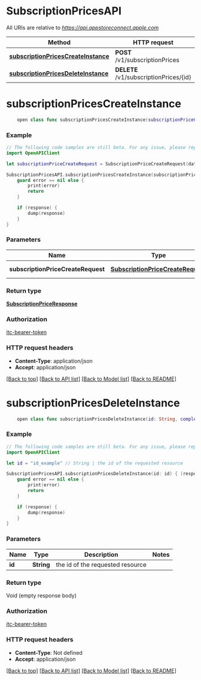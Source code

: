 # SubscriptionPricesAPI

All URIs are relative to *https://api.appstoreconnect.apple.com*

Method | HTTP request | Description
------------- | ------------- | -------------
[**subscriptionPricesCreateInstance**](SubscriptionPricesAPI.md#subscriptionpricescreateinstance) | **POST** /v1/subscriptionPrices | 
[**subscriptionPricesDeleteInstance**](SubscriptionPricesAPI.md#subscriptionpricesdeleteinstance) | **DELETE** /v1/subscriptionPrices/{id} | 


# **subscriptionPricesCreateInstance**
```swift
    open class func subscriptionPricesCreateInstance(subscriptionPriceCreateRequest: SubscriptionPriceCreateRequest, completion: @escaping (_ data: SubscriptionPriceResponse?, _ error: Error?) -> Void)
```



### Example
```swift
// The following code samples are still beta. For any issue, please report via http://github.com/OpenAPITools/openapi-generator/issues/new
import OpenAPIClient

let subscriptionPriceCreateRequest = SubscriptionPriceCreateRequest(data: SubscriptionPriceCreateRequest_data(type: "type_example", attributes: SubscriptionPriceInlineCreate_attributes(startDate: Date(), preserveCurrentPrice: false), relationships: SubscriptionPriceCreateRequest_data_relationships(subscription: SubscriptionAppStoreReviewScreenshotCreateRequest_data_relationships_subscription(data: PromotedPurchase_relationships_subscription_data(type: "type_example", id: "id_example")), territory: SubscriptionIntroductoryOfferInlineCreate_relationships_territory(data: AppAvailability_relationships_availableTerritories_data_inner(type: "type_example", id: "id_example")), subscriptionPricePoint: SubscriptionPriceCreateRequest_data_relationships_subscriptionPricePoint(data: SubscriptionIntroductoryOffer_relationships_subscriptionPricePoint_data(type: "type_example", id: "id_example"))))) // SubscriptionPriceCreateRequest | SubscriptionPrice representation

SubscriptionPricesAPI.subscriptionPricesCreateInstance(subscriptionPriceCreateRequest: subscriptionPriceCreateRequest) { (response, error) in
    guard error == nil else {
        print(error)
        return
    }

    if (response) {
        dump(response)
    }
}
```

### Parameters

Name | Type | Description  | Notes
------------- | ------------- | ------------- | -------------
 **subscriptionPriceCreateRequest** | [**SubscriptionPriceCreateRequest**](SubscriptionPriceCreateRequest.md) | SubscriptionPrice representation | 

### Return type

[**SubscriptionPriceResponse**](SubscriptionPriceResponse.md)

### Authorization

[itc-bearer-token](../README.md#itc-bearer-token)

### HTTP request headers

 - **Content-Type**: application/json
 - **Accept**: application/json

[[Back to top]](#) [[Back to API list]](../README.md#documentation-for-api-endpoints) [[Back to Model list]](../README.md#documentation-for-models) [[Back to README]](../README.md)

# **subscriptionPricesDeleteInstance**
```swift
    open class func subscriptionPricesDeleteInstance(id: String, completion: @escaping (_ data: Void?, _ error: Error?) -> Void)
```



### Example
```swift
// The following code samples are still beta. For any issue, please report via http://github.com/OpenAPITools/openapi-generator/issues/new
import OpenAPIClient

let id = "id_example" // String | the id of the requested resource

SubscriptionPricesAPI.subscriptionPricesDeleteInstance(id: id) { (response, error) in
    guard error == nil else {
        print(error)
        return
    }

    if (response) {
        dump(response)
    }
}
```

### Parameters

Name | Type | Description  | Notes
------------- | ------------- | ------------- | -------------
 **id** | **String** | the id of the requested resource | 

### Return type

Void (empty response body)

### Authorization

[itc-bearer-token](../README.md#itc-bearer-token)

### HTTP request headers

 - **Content-Type**: Not defined
 - **Accept**: application/json

[[Back to top]](#) [[Back to API list]](../README.md#documentation-for-api-endpoints) [[Back to Model list]](../README.md#documentation-for-models) [[Back to README]](../README.md)


